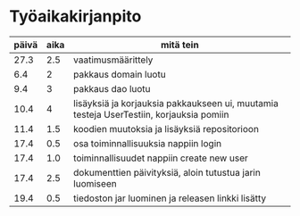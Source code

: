 # Työaikakirjanpito

päivä | aika | mitä tein
------|------|-----------
27.3 | 2.5 | vaatimusmäärittely
6.4 | 2 | pakkaus domain luotu
9.4 | 3 | pakkaus dao luotu
10.4 | 4 | lisäyksiä ja korjauksia pakkaukseen ui, muutamia testeja UserTestiin, korjauksia pomiin 
11.4 | 1.5 | koodien muutoksia ja lisäyksiä repositorioon
17.4 | 0.5 | osa toiminnallisuuksia nappiin login
17.4 | 1.0 | toiminnallisuudet nappiin create new user
17.4 | 2.5 | dokumenttien päivityksiä, aloin tutustua jarin luomiseen
19.4 | 0.5 | tiedoston jar luominen ja releasen linkki lisätty
